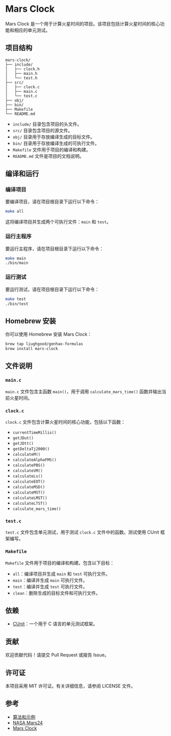 # Mars Clock

Mars Clock 是一个用于计算火星时间的项目。该项目包括计算火星时间的核心功能和相应的单元测试。

## 项目结构

```
mars-clock/
├── include/
│   ├── clock.h
│   ├── main.h
│   └── test.h
├── src/
│   ├── clock.c
│   ├── main.c
│   └── test.c
├── obj/
├── bin/
├── Makefile
└── README.md
```

- `include/` 目录包含项目的头文件。
- `src/` 目录包含项目的源文件。
- `obj/` 目录用于存放编译生成的目标文件。
- `bin/` 目录用于存放编译生成的可执行文件。
- `Makefile` 文件用于项目的编译和构建。
- `README.md` 文件是项目的文档说明。

## 编译和运行

### 编译项目

要编译项目，请在项目根目录下运行以下命令：

```sh
make all
```

这将编译项目并生成两个可执行文件：`main` 和 `test`。

### 运行主程序

要运行主程序，请在项目根目录下运行以下命令：

```sh
make main
./bin/main
```

### 运行测试

要运行测试，请在项目根目录下运行以下命令：

```sh
make test
./bin/test
```

## Homebrew 安装

你可以使用 Homebrew 安装 Mars Clock：

```sh
brew tap liughgood/genhao-formulas
brew install mars-clock
```

## 文件说明

### `main.c`

`main.c` 文件包含主函数 `main()`，用于调用 `calculate_mars_time()` 函数并输出当前火星时间。

### `clock.c`

`clock.c` 文件包含计算火星时间的核心功能，包括以下函数：

- `currentTimeMillis()`
- `getJDut()`
- `getJDtt()`
- `getDeltaTj2000()`
- `calculateM()`
- `calculateAlphaFMS()`
- `calculatePBS()`
- `calculateVM()`
- `calculateLs()`
- `calculateEOT()`
- `calculateMSD()`
- `calculateMST()`
- `calculateLMST()`
- `calculateLTST()`
- `calculate_mars_time()`

### `test.c`

`test.c` 文件包含单元测试，用于测试 `clock.c` 文件中的函数。测试使用 CUnit 框架编写。

### `Makefile`

`Makefile` 文件用于项目的编译和构建。包含以下目标：

- `all`：编译项目并生成 `main` 和 `test` 可执行文件。
- `main`：编译并生成 `main` 可执行文件。
- `test`：编译并生成 `test` 可执行文件。
- `clean`：删除生成的目标文件和可执行文件。

## 依赖

- [CUnit](http://cunit.sourceforge.net/)：一个用于 C 语言的单元测试框架。

## 贡献

欢迎贡献代码！请提交 Pull Request 或报告 Issue。

## 许可证

本项目采用 MIT 许可证。有关详细信息，请参阅 LICENSE 文件。

## 参考

- [算法和示例](https://liughgood.github.io/GenhaoLog/nasa/mars/time/2024/12/17/algorithm-and-worked-examples.html)
- [NASA Mars24](https://www.giss.nasa.gov/tools/mars24/)
- [Mars Clock](http://marsclock.com)
